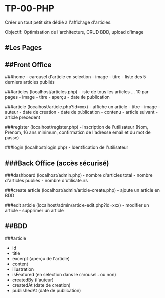 # TP-00-PHP
Créer un tout petit site dédié à l'affichage d'articles.

Objectif: Optimisation de l'architecture, CRUD BDD, upload d'image


#Les Pages
-------

##Front Office
--

###home
    - carousel d'article en selection
        - image 
        - titre
    - liste des 5 derniers articles publiés

###articles (localhost/articles.php)
    - liste de tous les articles ... 10 par pages
        - image 
        - titre
        - aperçu
        - date de publication

###article (localhost/article.php?id=xxx)
    - affiche un article
        - titre
        - image
        - auteur 
        - date de creation 
        - date de publication 
        - contenu
    - article suivant
    - article precedent

###register (localhost/register.php)
    - Inscription de l'utilisateur (Nom, Prenom, 16 ans minimum, confirmation de l'adresse email et du mot de passe)

###login (localhost/login.php)
    - Identification de l'utilisateur


###Back Office  (accès sécurisé)
---

###dashboard  (localhost/admin.php)
    - nombre d'articles total
    - nombre d'articles publiés
    - nombre d'utilisateurs

###create article (localhost/admin/article-create.php)
    - ajoute un article en BDD

###edit article (localhost/admin/article-edit.php?id=xxx)
    - modifier un article 
    - supprimer un article



##BDD
-------
###article
- id
- title
- excerpt (aperçu de l'article)
- content
- illustration
- isFeatured (en selection dans le carousel.. ou non)
- createdBy (l'auteur)
- createdAt (date de creation)
- publishedAt (date de publication)

